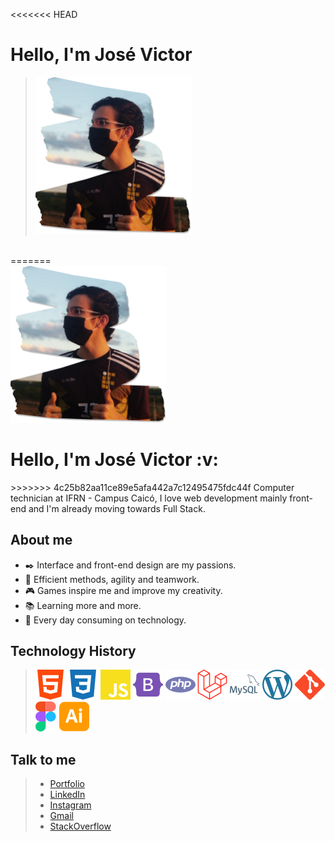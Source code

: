 <<<<<<< HEAD
# Hello, I'm José Victor
> <img title="José Victor" src="icons/profile.png" width="250px">
<br>
=======
<div class="text-center">
  <img src="icons/profile.png" width="250px">
  <h1>Hello, I'm José Victor :v:</h1>
</div>
>>>>>>> 4c25b82aa11ce89e5afa442a7c12495475fdc44f
Computer technician at IFRN - Campus Caicó, I love web development mainly front-end and I'm already moving towards Full Stack.


## About me
- ✒️ Interface and front-end design are my passions.
- 💪 Efficient methods, agility and teamwork.
- 🎮 Games inspire me and improve my creativity.
- 📚 Learning more and more.
- 🤖 Every day consuming on technology.

## Technology History
> <img title="HTML5" src="icons/html5.svg">
> <img title="CSS3" src="icons/css3.svg">
> <img title="JavaScript" src="icons/javascript.svg">
> <img title="Bootstrap" src="icons/bootstrap.svg">
> <img title="PHP" src="icons/php.svg">
> <img title="Laravel" src="icons/laravel.svg">
> <img title="MySQL" src="icons/mysql.svg">
> <img title="WordPress" src="icons/wordpress.svg">
> <img title="Git" src="icons/git.svg">
> <img title="Figma" src="icons/figma.svg">
> <img title="Adobe Illustrator" src="icons/adobeillustrator.svg">

## Talk to me

> - <a href="#">Portfolio</a>
> - <a href="#">LinkedIn</a>
> - <a href="#">Instagram</a>
> - <a href="#">Gmail</a>
> - <a href="#">StackOverflow</a>